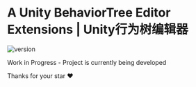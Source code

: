 # A Unity BehaviorTree Editor Extensions | Unity行为树编辑器
 ![version](https://img.shields.io/badge/unity%20version-2019.4%2B-blue) 
 
 Work in Progress - Project is currently being developed
 
 Thanks for your star &hearts;
